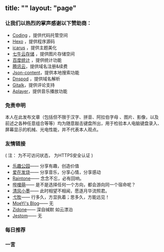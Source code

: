 title: ""
layout: "page"
---

### 让我们以热烈的掌声感谢以下赞助商：
- [Coding](https://coding.net/) ，提供代码托管空间
- [Hexo](https://hexo.io/zh-cn/) ，提供程序源码
- [icarus](https://github.com/ppoffice/hexo-theme-icarus) ，提供主题美化
- [七牛云存储](http://www.qiniu.com/) ，提供图片存储空间
- [百度统计](https://tongji.baidu.com) ，提供统计功能
- [腾讯云](https://cloud.tencent.com/)，提供域名注册&续费
- [Json-content](https://github.com/alexbruno/hexo-generator-json-content)，提供本地搜索功能
- [Dnspod](https://www.dnspod.cn/) ，提供域名解析
- [Gitalk](https://github.com/gitalk/gitalk)，提供评论支持
- [Aplayer](https://github.com/DIYgod/APlayer)，提供音乐播放功能


### 免责申明

本人在此发布文章（包括但不限于汉字、拼音、阿拉伯字母 、图片、影像，以及前述之各种任意组合等等）均为随意敲击键盘所出，用于检验本人电脑键盘录入、屏幕显示的机械、光电性能，并不代表本人观点。

### 友情链接

( 注：<i class="fa fa-ban" style="color: #FF0000;"></i> 为不可访问状态，<i class="fa fa-lock" style="color: #00bb00;"></i> 为HTTPS安全认证 )

- <i class="fa fa-lock" style="color: #00bb00;"></i> [乐趣公园](https://googlo.me/)—— 分享有趣，创造价值
- [爱在发烧](http://azfashao.com)—— 分享音乐，分享心情，分享感动
- <i class="fa fa-lock" style="color: #00bb00;"></i> [Raintone](https://login926.xyz/)—— 念念不忘，必有回响。
- <i class="fa fa-lock" style="color: #00bb00;"></i> [哔哩萌](https://www.bilimoe.com/)—— 是不是选择任何一个方向，都会游向同一个宿命呢？
- <i class="fa fa-lock" style="color: #00bb00;"></i> [清风小墨](https://windy.ink/)—— 此时相望不相闻，愿逐月华流照君。
- [弋牧](http://emuia.com/)—— 行多久，方显执着；思多久，方能远见！
- <i class="fa fa-lock" style="color: #00bb00;"></i> [MoeYi's Blog](https://b.gao4.pw/)—— 无
- <i class="fa fa-lock" style="color: #00bb00;"></i> [Zidone](https://blog.zidone.cn/)—— 深自缄默 如云漂泊
- <i class="fa fa-lock" style="color: #00bb00;"></i> [Jestom](https://blog.jestom.com/)—— 无

### 每日推荐

<div class="aplayer" data-id="000C0joK1H4ZMY" data-server="tencent" data-type="song" data-autoplay="true"></div>  

### 一言

<script type="text/javascript" src="https://api.lwl12.com/hitokoto/main/get?encode=js&charset=utf-8"></script><div id="lwlhitokoto"><script>lwlhitokoto()</script></div>
